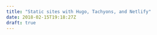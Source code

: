 ```yaml
---
title: "Static sites with Hugo, Tachyons, and Netlify"
date: 2018-02-15T19:18:27Z
draft: true
---
```


